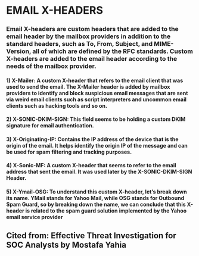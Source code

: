 # EMAIL X-HEADERS

### Email X-headers are custom headers that are added to the email header by the mailbox providers in addition to the standard headers, such as To, From, Subject, and MIME-Version, all of which are defined by the RFC standards. Custom X-headers are added to the email header according to the needs of the mailbox provider.

#### 1) X-Mailer: A custom X-header that refers to the email client that was used to send the email. The X-Mailer header is added by mailbox providers to identify and block suspicious email messages that are sent via weird email clients such as script interpreters and uncommon email clients such as hacking tools and so on.

#### 2) X-SONIC-DKIM-SIGN: This field seems to be holding a custom DKIM signature for email authentication.

#### 3) X-Originating-IP: Contains  the IP address of the device that is the origin of the email. It helps identify the origin IP of the message and can be used for spam filtering and tracking purposes.

#### 4) X-Sonic-MF: A custom X-header that seems to refer to the email address that sent the email. It was used later by the X-SONIC-DKIM-SIGN Header.

#### 5) X-Ymail-OSG: To understand this custom X-header, let’s break down its name. YMail stands for Yahoo Mail, while OSG stands for Outbound Spam Guard, so by breaking down the name, we can conclude that this X-header is related to the spam guard solution implemented by the Yahoo email service provider


## Cited from: Effective Threat Investigation for SOC Analysts by Mostafa Yahia
